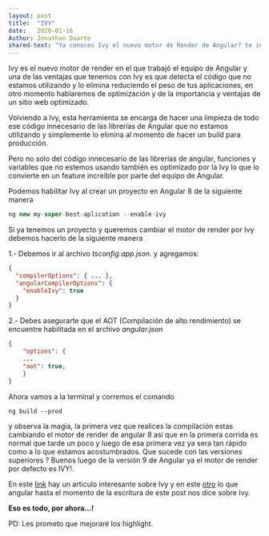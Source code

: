 ```yaml
---
layout: post
title:  "IVY"
date:   2020-01-16
Author: Jonathan Duarte
shared-text: "Ya conoces Ivy el nuevo motor de Render de Angular? te invito a leer sobre Ivy en:"
---
```



Ivy es el nuevo motor de render en el que trabajó el equipo de Angular y una de las ventajas que tenemos con Ivy es que detecta el código que no estamos utilizando y lo elimina reduciendo el peso de tus aplicaciones, en otro momento hablaremos de optimización y de la importancia y ventajas de un sitio web optimizado.
  
Volviendo a Ivy, esta herramienta se encarga de hacer una limpieza de todo ese código innecesario de las librerías de Angular que no estamos utilizando y simplemente lo elimina al momento de hacer un build para producción.

Pero no solo del código innecesario de las librerías de angular, funciones y variables que no estemos usando también es optimizado por la Ivy lo que lo convierte en un feature increible por parte del equipo de Angular. 

Podemos habilitar Ivy al crear un proyecto en Angular 8 de la siguiente manera

```javascript
ng new my-super-best-aplication --enable-ivy
```

Si ya tenemos un proyecto y queremos cambiar el motor de render por Ivy debemos hacerlo de la siguiente manera 

1.- Debemos ir al archivo *tsconfig.app.json.* y agregamos:

```json
{
  "compilerOptions": { ... },
  "angularCompilerOptions": {
    "enableIvy": true
  }
}
```


2.- Debes asegurarte que el AOT (Compilación de alto rendimiento) se encuentre habilitada en el archivo *angular.json*

```json
{
    "options": {
    ...
    "aot": true,
    }
}
```

Ahora vamos a la terminal y corremos el comando

```shell
ng build --prod
```

y observa la magia, la primera vez que realices la compilación estas cambiando el motor de render de angular 8 así que en la primera corrida es normal que tarde un poco y luego de esa primera vez ya sera tan rápido como a lo que estamos acostumbrados. Que sucede con las versiones superiores ? Buenos luego de la versión 9 de Angular ya el motor de render por defecto es IVY!.   
   
En este [link][1] hay un articulo interesante sobre Ivy y en este [otro][2] lo que angular hasta el momento de la escritura de este post nos dice sobre Ivy.

__Eso es todo, por ahora...!__

PD: Les prometo que mejoraré los highlight.



[1]: https://blog.angular.io/its-time-for-the-compatibility-opt-in-preview-of-ivy-38f3542a282f
[2]: https://angular.io/guide/ivy